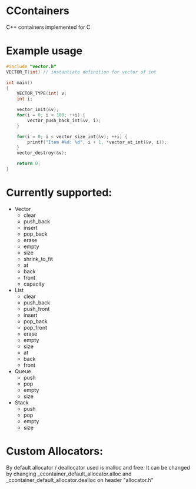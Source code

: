  
# CContainers
C++ containers implemented for C

# Example usage


```c++
#include "vector.h"
VECTOR_T(int) // instantiate definition for vector of int

int main()
{
	VECTOR_TYPE(int) v;
	int i;

	vector_init(&v);
	for(i = 0; i < 100; ++i) {
		vector_push_back_int(&v, i);
	}

	for(i = 0; i < vector_size_int(&v); ++i) {
		printf("Item #%d: %d", i + 1, *vector_at_int(&v, i));
	}
	vector_destroy(&v);

	return 0;
}
```

# Currently supported:
* Vector
	* clear
	* push_back
	* insert
	* pop_back
	* erase
	* empty
	* size
	* shrink_to_fit
	* at
	* back
	* front
	* capacity
* List
	* clear
	* push_back
	* push_front
	* insert
	* pop_back
	* pop_front
	* erase
	* empty
	* size
	* at
	* back
	* front
* Queue
	* push
	* pop
	* empty
	* size
* Stack
	* push
	* pop
	* empty
	* size

# Custom Allocators:
By default allocator / deallocator used is malloc and free. It can be changed by changing _ccontainer_default_allocator.alloc and _ccontainer_default_allocator.dealloc on header "allocator.h"